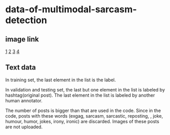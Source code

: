# data-of-multimodal-sarcasm-detection

## image link
[1](https://drive.google.com/file/d/1mK0Nf-jv_h2bgHUCRM4_EsdTiiitZ_Uj/view?usp=sharing_eil&ts=5d480e04)
[2](https://drive.google.com/file/d/1AOWzlOz5hmdO39dEmzhQ4z_nabgzi7Tu/view?usp=sharing_eil&ts=5d480e04)
[3](https://drive.google.com/file/d/1dJERrVlp7DlNSXk-uvbbG6Rv7uvqTOKd/view?usp=sharing_eil&ts=5d480e04)
[4](https://drive.google.com/file/d/1pODuKC4gP6-QDQonG8XTqI8w8ds68mE3/view?usp=sharing_eil&ts=5d480e04)

## Text data

In training set, the last element in the list is the label.  

In validation and testing set, the last but one element in the list is labeled by hashtag(original post). The last element in the list is labeled by another human annotator. 

The number of posts is bigger than that are used in the code. Since in the code, posts with these words (exgag, sarcasm, sarcastic, reposting, <url>, joke, humour, humor, jokes, irony, ironic) are discarded. Images of these posts are not uploaded. 

